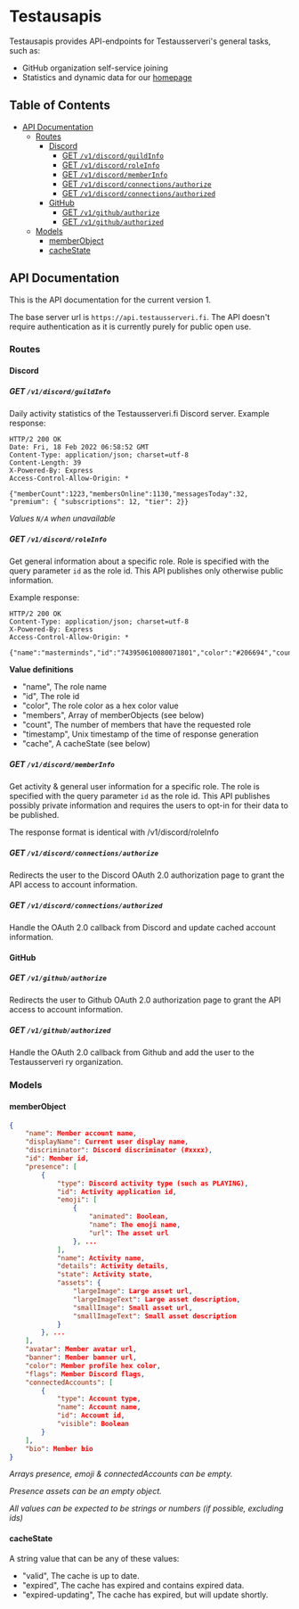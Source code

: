 # Testausapis
Testausapis provides API-endpoints for Testausserveri's general tasks, such as:
- GitHub organization self-service joining
- Statistics and dynamic data for our [homepage](https://github.com/Testausserveri/testausserveri.fi)

## Table of Contents
- [API Documentation](#api-documentation)
  * [Routes](#routes)
    + [Discord](#discord)
      - [GET `/v1/discord/guildInfo`](#get---v1-discord-guildinfo-)
      - [GET `/v1/discord/roleInfo`](#get---v1-discord-roleinfo-)
      - [GET `/v1/discord/memberInfo`](#get---v1-discord-memberinfo-)
      - [GET `/v1/discord/connections/authorize`](#get---v1-discord-connections-authorize-)
      - [GET `/v1/discord/connections/authorized`](#get---v1-discord-connections-authorized-)
    + [GitHub](#github)
      - [GET `/v1/github/authorize`](#get---v1-github-authorize-)
      - [GET `/v1/github/authorized`](#get---v1-github-authorized-)
  * [Models](#models)
    + [memberObject](#memberobject)
    + [cacheState](#cachestate)
## API Documentation

This is the API documentation for the current version 1. 

The base server url is `https://api.testausserveri.fi`. The API doesn't require authentication as it is currently purely for public open use.
### Routes
#### Discord
##### GET `/v1/discord/guildInfo`
Daily activity statistics of the Testausserveri.fi Discord server.
Example response:

```http
HTTP/2 200 OK
Date: Fri, 18 Feb 2022 06:58:52 GMT
Content-Type: application/json; charset=utf-8
Content-Length: 39
X-Powered-By: Express
Access-Control-Allow-Origin: *

{"memberCount":1223,"membersOnline":1130,"messagesToday":32, "premium": { "subscriptions": 12, "tier": 2}}
```

*Values `N/A` when unavailable*

##### GET `/v1/discord/roleInfo`
Get general information about a specific role.
Role is specified with the query parameter `id` as the role id.
This API publishes only otherwise public information.

Example response:

```http
HTTP/2 200 OK
Content-Type: application/json; charset=utf-8
X-Powered-By: Express
Access-Control-Allow-Origin: *

{"name":"masterminds","id":"743950610080071801","color":"#206694","count":3,"timestamp":1645164551244,"cache":"expired"}
```

**Value definitions**
- "name", The role name
- "id", The role id
- "color", The role color as a hex color value
- "members", Array of memberObjects (see below)
- "count", The number of members that have the requested role
- "timestamp", Unix timestamp of the time of response generation
- "cache", A cacheState (see below)

##### GET `/v1/discord/memberInfo`
Get activity & general user information for a specific role.
The role is specified with the query parameter `id` as the role id.
This API publishes possibly private information and requires the users to opt-in for their data to be published.

The response format is identical with /v1/discord/roleInfo
##### GET `/v1/discord/connections/authorize`
Redirects the user to the Discord OAuth 2.0 authorization page to grant the API access to account information.

##### GET `/v1/discord/connections/authorized`
Handle the OAuth 2.0 callback from Discord and update cached account information.

#### GitHub
##### GET `/v1/github/authorize`
Redirects the user to Github OAuth 2.0 authorization page to grant the API access to account information.

##### GET `/v1/github/authorized`
Handle the OAuth 2.0 callback from Github and add the user to the Testausserveri ry organization.

### Models

#### memberObject
```json
{
    "name": Member account name,
    "displayName": Current user display name,
    "discriminator": Discord discriminator (#xxxx),
    "id": Member id,
    "presence": [
        {
            "type": Discord activity type (such as PLAYING),
            "id": Activity application id,
            "emoji": [
                {
                    "animated": Boolean,
                    "name": The emoji name,
                    "url": The asset url
                }, ...
            ],
            "name": Activity name,
            "details": Activity details,
            "state": Activity state,
            "assets": {
                "largeImage": Large asset url,
                "largeImageText": Large asset description,
                "smallImage": Small asset url,
                "smallImageText": Small asset description
            }
        }, ...
    ],
    "avatar": Member avatar url,
    "banner": Member banner url,
    "color": Member profile hex color,
    "flags": Member Discord flags,
    "connectedAccounts": [
        {
            "type": Account type,
            "name": Account name,
            "id": Account id,
            "visible": Boolean
        }
    ],
    "bio": Member bio
}
```

*Arrays presence, emoji & connectedAccounts can be empty.*

*Presence assets can be an empty object.*

*All values can be expected to be strings or numbers (if possible, excluding ids)*

#### cacheState
A string value that can be any of these values:
- "valid", The cache is up to date.
- "expired", The cache has expired and contains expired data.
- "expired-updating", The cache has expired, but will update shortly.
